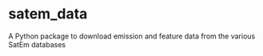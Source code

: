 # satem_data
A Python package to download emission and feature data from the various SatEm databases
